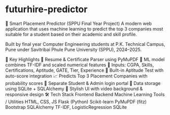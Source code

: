 # futurhire-predictor

🚀 Smart Placement Predictor (SPPU Final Year Project)
A modern web application that uses machine learning to predict the top 3 companies most suitable for a student based on their academic and skill profile.

Built by final year Computer Engineering students at P.K. Technical Campus, Pune under Savitribai Phule Pune University (SPPU), 2024–2025.

🔎 Key Highlights
📄 Resume & Certificate Parser using PyMuPDF
🧠 ML model combines TF-IDF and scaled numerical features
🎯 Inputs: CGPA, Skills, Certifications, Aptitude, GATE, Tier, Experience
🧪 Built-in Aptitude Test with auto-score integration
📈 Predicts Top 3 Placement Companies with probability scores
🔐 Separate Student & Admin login portal
💾 Data storage using SQLite + SQLAlchemy
🎨 Stylish UI with video background & responsive design
🛠️ Tech Stack
Frontend	Backend	Machine Learning	Tools / Utilities
HTML, CSS, JS	Flask (Python)	Scikit-learn	PyMuPDF (fitz)
Bootstrap	SQLAlchemy	TF-IDF, LogisticRegression	SQLite
